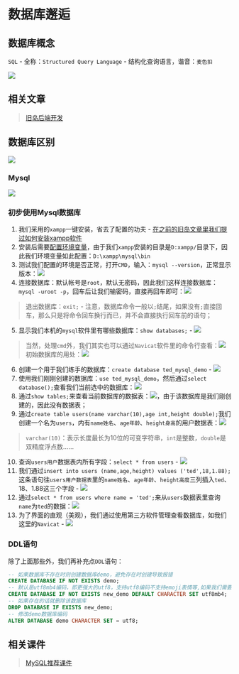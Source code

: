 # 数据库邂逅
## 数据库概念
`SQL` - 全称：`Structured Query Language` - 结构化查询语言，谐音：`麦色扣`

![](https://gitee.com/huanshenga/myimg/raw/master/PicGo/20201210222247.png)
## 相关文章
> [旧岛后端开发](../../copyleft/NodeJs开发旧岛后端)
## 数据库区别
![](https://gitee.com/huanshenga/myimg/raw/master/PicGo/20201205202424.png)
### Mysql
![](https://gitee.com/huanshenga/myimg/raw/master/PicGo/20201205203014.png)

### 初步使用Mysql数据库
1. 我们采用的`xampp`一键安装，省去了配置的功夫 - [在之前的旧岛文章里我们提过如何安装xampp软件](http://hs.xuexizuoye.com/copyleft/NodeJs%E5%BC%80%E5%8F%91%E6%97%A7%E5%B2%9B%E5%90%8E%E7%AB%AF/%E6%95%B0%E6%8D%AE%E5%BA%93%E6%A8%A1%E5%9D%97sequelize.html#安装软件)
2. 安装后需要[配置环境变量](https://jingyan.baidu.com/article/9989c746d79419f648ecfec2.html)，由于我们`xampp`安装的目录是`D:xampp/`目录下，因此我们环境变量如此配置：`D:\xampp\mysql\bin`
3. 测试我们配置的环境是否正常，打开`CMD`，输入：`mysql --version`，正常显示版本：![](https://gitee.com/huanshenga/myimg/raw/master/PicGo/20201210213113.png)
4. 连接数据库：默认帐号是`root`，默认无密码，因此我们这样连接数据库：`mysql -uroot -p`，回车后让我们输密码，直接再回车即可：![](https://gitee.com/huanshenga/myimg/raw/master/PicGo/20201210213215.png)
> 退出数据库：`exit;` - 注意，数据库命令一般以`;`结尾，如果没有`;`直接回车，那么只是将命令回车换行而已，并不会直接执行回车前的语句；
5. 显示我们本机的`mysql`软件里有哪些数据库：`show databases;` - ![](https://gitee.com/huanshenga/myimg/raw/master/PicGo/20201210213246.png)
> 当然，处理`cmd`外，我们其实也可以通过`Navicat`软件里的命令行查看：![](https://gitee.com/huanshenga/myimg/raw/master/PicGo/20201210213342.png)
> 初始数据库的用处：![](https://gitee.com/huanshenga/myimg/raw/master/PicGo/20201210213537.png)
6. 创建一个用于我们练手的数据库：`create database ted_mysql_demo` - ![](https://gitee.com/huanshenga/myimg/raw/master/PicGo/20201210213916.png)
7. 使用我们刚刚创建的数据库：`use ted_mysql_demo`，然后通过`select database();`查看我们当前选中的数据库：![](https://gitee.com/huanshenga/myimg/raw/master/PicGo/20201210214237.png)
8. 通过`show tables;`来查看当前数据库的数据表：![](https://gitee.com/huanshenga/myimg/raw/master/PicGo/20201210214326.png)，由于该数据库是我们刚创建的，因此没有数据表；
9. 通过`create table users(name varchar(10),age int,height double);`我们创建一个名为`users`，内有`name姓名`、`age年龄`、`height身高`的用户数据表：![](https://gitee.com/huanshenga/myimg/raw/master/PicGo/20201210215055.png)
> `varchar(10)`：表示长度最长为10位的可变字符串，`int`是整数，`double`是双精度浮点数……
10. 查询`users用户`数据表内所有字段：`select * from users` - ![](https://gitee.com/huanshenga/myimg/raw/master/PicGo/20201210215600.png)
11. 我们通过`insert into users (name,age,height) values ('ted',18,1.88);`这条语句往`users用户数据表`里的`name姓名`、`age年龄`、`height高度`三列插入`ted`、18、1.88这三个字段 - ![](https://gitee.com/huanshenga/myimg/raw/master/PicGo/20201210215831.png)
12. 通过`select * from users where name = 'ted';`来从`users`数据表里查询`name`为`ted`的数据：![](https://gitee.com/huanshenga/myimg/raw/master/PicGo/20201210220806.png)
13. 为了界面的直观（美观），我们通过使用第三方软件管理查看数据库，如我们这里的`Navicat` - ![](https://gitee.com/huanshenga/myimg/raw/master/PicGo/20201210221432.png)
### DDL语句
除了上面那些外，我们再补充点`DDL`语句：
```sql
-- 如果数据库不存在时则创建数据库demo，避免存在时创建导致报错
CREATE DATABASE IF NOT EXISTS demo;
-- 默认是utf8mb4编码，即更强大的utf8，支持utf8编码不支持emoji表情等,如果我们需要手动指定的话可用命令行这样设置
CREATE DATABASE IF NOT EXISTS new_demo DEFAULT CHARACTER SET utf8mb4;
-- 如果存在的话就删除该数据库
DROP DATABASE IF EXISTS new_demo;
-- 修改demo数据库编码
ALTER DATABASE demo CHARACTER SET = utf8;
```
## 相关课件
> [MySQL推荐课件](./assets/MySQL.pdf)